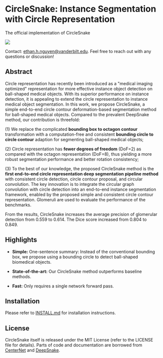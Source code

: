 # CircleSnake: Instance Segmentation with Circle Representation
The official implementation of CircleSnake

![](docs/fig1.png)

Contact: [ethan.h.nguyen@vanderbilt.edu](mailto:ethan.h.nguyen@vanderbilt.edu). Feel free to reach out with any questions or discussion!  

## Abstract
Circle representation has recently been introduced as a "medical imaging optimized" representation for more effective instance object detection on ball-shaped medical objects. With its superior performance on instance detection, it is appealing to extend the circle representation to instance medical object segmentation. In this work, we propose CircleSnake, a simple end-to-end circle contour deformation-based segmentation method for ball-shaped medical objects. Compared to the prevalent DeepSnake method, our contribution is threefold: 

(1) We replace the complicated **bounding box to octagon contour** transformation with a computation-free and consistent **bounding circle to circle contour** adaption for segmenting ball-shaped medical objects; 

(2) Circle representation has **fewer degrees of freedom** (DoF=2) as compared with the octagon representation (DoF=8), thus yielding a more robust segmentation performance and better rotation consistency; 

(3) To the best of our knowledge, the proposed CircleSnake method is the **first end-to-end circle representation deep segmentation pipeline method** with consistent circle detection, circle contour proposal, and circular convolution. The key innovation is to integrate the circular graph convolution with circle detection into an end-to-end instance segmentation framework, enabled by the proposed simple and consistent circle contour representation. Glomeruli are used to evaluate the performance of the benchmarks. 

From the results, CircleSnake increases the average precision of glomerular detection from 0.559 to 0.614. The Dice score increased from 0.804 to 0.849.

## Highlights 

- **Simple:** One-sentence summary: Instead of the conventional bounding box, we propose using a bounding circle to detect ball-shaped biomedical objects.

- **State-of-the-art:** Our CircleSnake method outperforms baseline methods.

- **Fast:** Only requires a single network forward pass.

## Installation

Please refer to [INSTALL.md](docs/INSTALL.md) for installation instructions.

[comment]: <> (## Benchmark Evaluation and Training)

[comment]: <> (After [installation]&#40;docs/INSTALL.md&#41;, follow the instructions in [DATA.md]&#40;docs/DATA.md&#41; to setup the datasets. Then check [GETTING_STARTED.md]&#40;docs/GETTING_STARTED.md&#41; to reproduce the results in the paper.)

[comment]: <> (We provide scripts for all the experiments in the [experiments]&#40;experiments&#41; folder.)

[comment]: <> (## Develop)

[comment]: <> (If you are interested in training CircleNet in a new dataset, use CircleNet in a new task, or use a new network architecture for CircleNet please refer to [DEVELOP.md]&#40;docs/DEVELOP.md&#41;. Also feel free to send us emails for discussions or suggestions.)

## License

CircleSnake itself is released under the MIT License (refer to the LICENSE file for details).
Parts of code and documentation are borrowed from [CenterNet](https://github.com/xingyizhou/CenterNet) and [DeepSnake](https://github.com/zju3dv/snake).

[comment]: <> (## Citation)

[comment]: <> (If you find this project useful for your research, please use the following BibTeX entry.)

[comment]: <> (    @article{nguyen2021circle,)

[comment]: <> (      title={Circle Representation for Medical Object Detection},)

[comment]: <> (      author={Nguyen, Ethan H and Yang, Haichun and Deng, Ruining and Lu, Yuzhe and Zhu, Zheyu and Roland, Joseph T and Lu, Le and Landman, Bennett A and Fogo, Agnes B and Huo, Yuankai},)

[comment]: <> (      journal={IEEE Transactions on Medical Imaging},)

[comment]: <> (      year={2021},)

[comment]: <> (      publisher={IEEE})

[comment]: <> (    })
